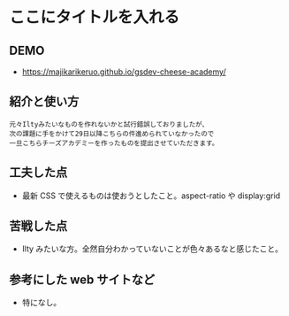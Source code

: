 # ここにタイトルを入れる

## DEMO

-   https://majikarikeruo.github.io/gsdev-cheese-academy/

## 紹介と使い方

    元々Iltyみたいなものを作れないかと試行錯誤しておりましたが、
    次の課題に手をかけて29日以降こちらの件進められていなかったので
    一旦こちらチーズアカデミーを作ったものを提出させていただきます。

## 工夫した点

-   最新 CSS で使えるものは使おうとしたこと。aspect-ratio や display:grid

## 苦戦した点

-   Ilty みたいな方。全然自分わかっていないことが色々あるなと感じたこと。

## 参考にした web サイトなど

-   特になし。
